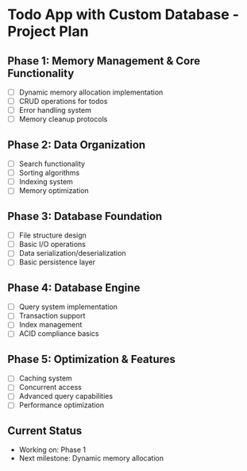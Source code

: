 # Todo App with Custom Database - Project Plan

## Phase 1: Memory Management & Core Functionality
- [ ] Dynamic memory allocation implementation
- [ ] CRUD operations for todos
- [ ] Error handling system
- [ ] Memory cleanup protocols

## Phase 2: Data Organization
- [ ] Search functionality
- [ ] Sorting algorithms
- [ ] Indexing system
- [ ] Memory optimization

## Phase 3: Database Foundation
- [ ] File structure design
- [ ] Basic I/O operations
- [ ] Data serialization/deserialization
- [ ] Basic persistence layer

## Phase 4: Database Engine
- [ ] Query system implementation
- [ ] Transaction support
- [ ] Index management
- [ ] ACID compliance basics

## Phase 5: Optimization & Features
- [ ] Caching system
- [ ] Concurrent access
- [ ] Advanced query capabilities
- [ ] Performance optimization

## Current Status
- Working on: Phase 1
- Next milestone: Dynamic memory allocation
